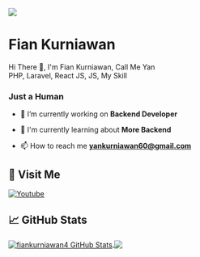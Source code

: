 ![](https://komarev.com/ghpvc/?fiankurniawan4&abbreviated=true)
# Fian Kurniawan
Hi There 👋, I'm Fian Kurniawan, Call Me Yan
<br>
PHP, Laravel, React JS, JS, My Skill
<br>
<h3>Just a Human</h3>

- 🔭 I’m currently working on **Backend Developer**

- 📄 I'm currently learning about **More Backend**

- 📫 How to reach me **yankurniawan60@gmail.com**

## 🚶 Visit Me
[![Youtube](https://img.shields.io/badge/Youtube-FF0014?style=for-the-badge&logo=youtube&logoColor=white)](https://youtube.com/channel/UCL_jlZHYd4YOIS0uXkKVahg)
## &#x1f4c8; GitHub Stats
<a href="https://github.com/fiankurniawan4">
  <img align="center" src="https://github-readme-stats.vercel.app/api?username=fiankurniawan4&count_private=true&show_icons=true&hide_border=false&custom_title=fiankurniawan4%20Github%20Stats&include_all_commits=true&hide=issues&theme=tokyonight" alt="fiankurniawan4 GitHub Stats" />
</a>
<a href="https://github.com/fiankurniawan4">
  <img align="center" src="https://github-readme-stats.vercel.app/api/top-langs/?username=fiankurniawan4&layout=compact&hide_border=false&theme=tokyonight" />
</a>
